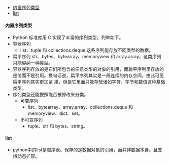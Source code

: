 - [内置序列类型](#%e5%86%85%e7%bd%ae%e5%ba%8f%e5%88%97%e7%b1%bb%e5%9e%8b)
- [list](#list)
#### 内置序列类型
* Python 标准库用 C 实现了丰富的序列类型，列举如下。 
* 容器序列
  * list、tuple 和 collections.deque 这些序列能存放不同类型的数据。 
* 扁平序列
    str、bytes、bytearray、memoryview 和 array.array，这类序列只能容纳一种类型。
* 容器序列存放的是它们所包含的任意类型的对象的引用，而扁平序列里存放的是值而不是引用。换句话说，扁平序列其实是一段连续的内存空间。由此可见扁平序列其实更加紧 凑，但是它里面只能存放诸如字符、字节和数值这种基础类型。
* 序列类型还能按照能否被修改来分类。
  * 可变序列
    * list、bytearray、array.array、collections.deque 和 memoryview、dict、set。 
  * 不可变序列
    * tuple、str 和 bytes、string。
#### list
* python中的list是顺序表。保存的是数据对象的引用，而并非数据本身。且支持动态扩容。
